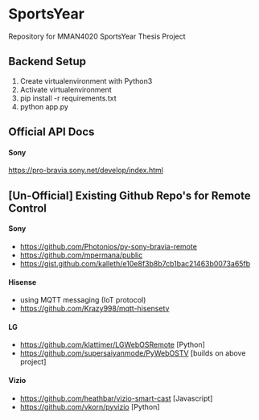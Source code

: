 # SportsYear
Repository for MMAN4020 SportsYear Thesis Project

## Backend Setup
1. Create virtualenvironment with Python3
2. Activate virtualenvironment
3. pip install -r requirements.txt
4. python app.py

## Official API Docs
#### Sony
https://pro-bravia.sony.net/develop/index.html

## [Un-Official] Existing Github Repo's for Remote Control
#### Sony
- https://github.com/Photonios/py-sony-bravia-remote
- https://github.com/mpermana/public
- https://gist.github.com/kalleth/e10e8f3b8b7cb1bac21463b0073a65fb
#### Hisense
- using MQTT messaging (IoT protocol)
- https://github.com/Krazy998/mqtt-hisensetv
#### LG
- https://github.com/klattimer/LGWebOSRemote [Python]
- https://github.com/supersaiyanmode/PyWebOSTV [builds on above project]
#### Vizio
- https://github.com/heathbar/vizio-smart-cast [Javascript]
- https://github.com/vkorn/pyvizio [Python]
